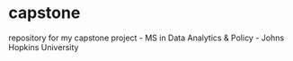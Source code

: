 # capstone
repository for my capstone project - MS in Data Analytics &amp; Policy - Johns Hopkins University

